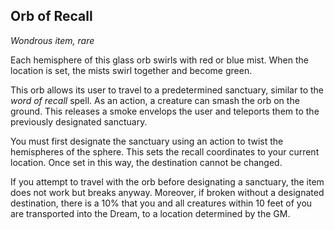 ## Orb of Recall
*Wondrous item, rare*

Each hemisphere of this glass orb swirls with red or blue mist. When the location is set, the mists swirl together and become green.

This orb allows its user to travel to a predetermined sanctuary, similar to the _word of recall_ spell. As an action, a creature can smash the orb on the ground. This releases a smoke envelops the user and teleports them to the previously designated sanctuary.

You must first designate the sanctuary using an action to twist the hemispheres of the sphere. This sets the recall coordinates to your current location. Once set in this way, the destination cannot be changed. 

If you attempt to travel with the orb before designating a sanctuary, the item does not work but breaks anyway. Moreover, if broken without a designated destination, there is a 10% that you and all creatures within 10 feet of you are transported into the Dream, to a location determined by the GM.
